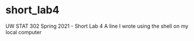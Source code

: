 # short_lab4
UW STAT 302 Spring 2021 - Short Lab 4
A line I wrote using the shell on my local computer
